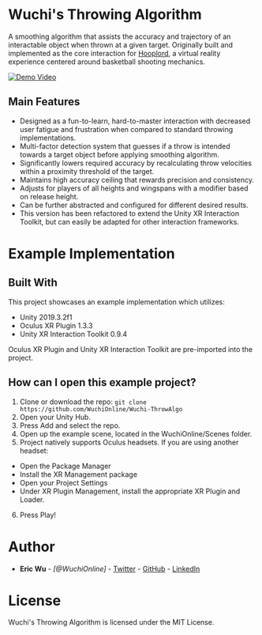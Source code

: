 # Wuchi's Throwing Algorithm

A smoothing algorithm that assists the accuracy and trajectory of an interactable object when thrown at a given target.
Originally built and implemented as the core interaction for [Hooplord](https://www.wuchi.online/hooplord), a virtual reality experience centered around basketball shooting mechanics.

[![Demo Video](https://files.cargocollective.com/c444505/HooplordThrow2Compressed.gif)](https://twitter.com/WuchiOnline/status/1248385466593718277)

## Main Features

- Designed as a fun-to-learn, hard-to-master interaction with decreased user fatigue and frustration when compared to standard throwing implementations.
- Multi-factor detection system that guesses if a throw is intended towards a target object before applying smoothing algorithm.
- Significantly lowers required accuracy by recalculating throw velocities within a proximity threshold of the target.
- Maintains high accuracy ceiling that rewards precision and consistency.
- Adjusts for players of all heights and wingspans with a modifier based on release height.
- Can be further abstracted and configured for different desired results.
- This version has been refactored to extend the Unity XR Interaction Toolkit, but can easily be adapted for other interaction frameworks.

# Example Implementation

## Built With

This project showcases an example implementation which utilizes:

* Unity 2019.3.2f1
* Oculus XR Plugin 1.3.3
* Unity XR Interaction Toolkit 0.9.4

Oculus XR Plugin and Unity XR Interaction Toolkit are pre-imported into the project.

## How can I open this example project?

1. Clone or download the repo: ```git clone https://github.com/WuchiOnline/Wuchi-ThrowAlgo```
2. Open your Unity Hub.
3. Press Add and select the repo.
4. Open up the example scene, located in the WuchiOnline/Scenes folder.
5. Project natively supports Oculus headsets. If you are using another headset:
- Open the Package Manager
- Install the XR Management package
- Open your Project Settings
- Under XR Plugin Management, install the appropriate XR Plugin and Loader.
6. Press Play!

# Author

* **Eric Wu** - *[@WuchiOnline]* - [Twitter](https://twitter.com/WuchiOnline) - [GitHub](https://github.com/WuchiOnline) - [LinkedIn](https://www.linkedin.com/in/ericwu90/)

# License

Wuchi's Throwing Algorithm is licensed under the MIT License.